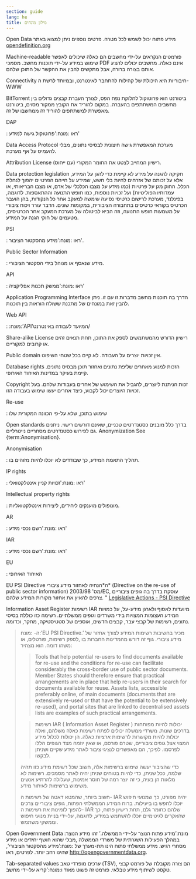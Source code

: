 ```yaml
---
section: guide
lang: he
title: מילון מונחים
---
```


Open Data מידע פתוח יכול לשמש לכל מטרה. פרטים נוספים ניתן למצוא באתר [opendefinition.org](http://www.opendefinition.org/)

Machine-readable פורמטים הנקראים על-ידי מחשבים הם כאלה שיכולים לאפשר שימוש במידע על-ידי תוכנות מחשב. מסמכי PDF אינם כאלה. מחשבים יכולים להציג אותם בצורה ברורה, אבל מתקשים להבין את ההקשר של התוכן שלהם.

Connectivity חיבוריות היא היכולת של קהילות להתחבר לאינטרנט, ובמיוחד לרשת ה- WWW

BitTorrent ביטורנט הוא פרוטוקול לחלוקת נפח הפס, לצורך העברת קבצים גדולים בין מחשבים המשתתפים בהעברה. במקום להוריד את הקובץ ממקור מסוים, ביטורנט מאפשרת למשתתפים להוריד זה ממחשבו של זה.

DAP

:   ראו :מונח:'פרוטוקול גישה למידע'

Data Access Protocol מערכת המאפשרת גישה חיצונית לבסיסי נתונים, מבלי להעמיס על אף מערכת.

Attribution License רישיון המחייב לצטט את החומר המקורי (עם ייחוס).

Data protection legislation חקיקה להגנה על מידע לא קיימת כדי להגן על המידע, אלא על זכותם של אזרחים לחיות בלי חשש, שמידע על חייהם הפרטיים יהפוך לנחלת הכלל. החוק מגן על פרטיות (כמו מידע על מצבו הכלכלי של אדם, או מצבו הבריאותי, או עמדותיו הפוליטיות) ועל זכויות נוספות, כמו חופש התנועה וההתאספות. לדוגמה, בפינלנד, מערכת לרישום כרטיסי נסיעה שימשה למעקב אחר כל הנקודות, בהן הועבר הכרטיס בקוראי כרטיסים בתחבורה הציבורית, במקומות שונים. הדבר עורר ויכוח ציבורי על משמעות חופש התנועה, וזה הביא לביטולה של מערכת המעקב אחר הכרטיסים, מטעמים של חוקי הגנה על המידע.

PSI

:   ראו :מונח:’מידע מהסקטור הציבור'.

Public Sector Information

:   מידע שנאסף או מנוהל בידי הסקטור הציבורי.

API

:   ראו :מונח:'ממשק תכנות אפליקציה'

Application Programming Interface הדרך בה תוכנות מחשב מדברות זו עם זו. ניתן להבין זאת במונחים של מתכנת ששולח הוראות בין תוכנות.

Web API

:   :מונח:’API’המיועד לעבודה באינטרנט/

Share-alike License רישיון הדורש מהמשתמשים לספק את התוכן, תחת תנאים זהים או קרובים למקוריים.

Public domain אין זכויות יוצרים על העבודה. לא קיים בכל שטחי השיפוט.

Database rights הזכות למנוע מאחרים שליפת נתונים ואחזור תוכן מבסיס נתונים. קיימת בעיקר במדינות האיחוד האירופי.

Copyright זכות הניתנת ליוצרים, להגביל את השימוש של אחרים בעבודות שלהם. בעל זכויות היוצרים יכול לקבוע, כיצד אחרים יעשו שימוש בעבודה הזו.

Re-use

:   שימוש בתוכן, שלא על-פי הכוונה המקורית שלו

Open standards בדרך כלל מובנים כסטנדרטים טכניים, שאינם דורשים רישוי. ניתנים גם לפירוש כסטנדרטים מסחריים נייטרליים. Anonymization See {term:Anonymisation}.

Anonymisation

:   תהליך התאמת המידע, כך שבודדים לא יוכלו להיות מזוהים בו.

IP rights

:   ראו :מונח:'זכויות קניין אינטלקטואלי'

Intellectual property rights

:   מונופולים מוענקים ליחידים, ליצירות אינטלקטואליות.

AR

:   ראו :מונח:'רשם נכסי מידע'

IAR

:   ראו :מונח:'רשם נכסי מידע'

EU

:   האיחוד האירופי

EU PSI Directive ה\*הנחיה לאחזור מידע ציבורי\* (Directive on the re-use of public sector information) מס' 2003/98/EC, עוסקת בדרך בה גופים ציבוריים צרכים להאיץ את אחזור מקורות המידע שלהם. " [Legislative Actions - PSI Directive](http://ec.europa.eu/information_society/policy/psi/actions_eu/policy_actions/index_en.htm)

Information Asset Register רשימות IAR מיועדות לאסוף ולארגן מידע-על, על כמויות המידע העצומות המצויות בידי משרדים וגופים ממשלתיים. רשימה כזו כוללת בסיסי נתונים, רשימות של קבצי עבר, קבצים חדשים, אוספים של סטטיסטיקה, מחקר, וכדומה.

> ה- :מונח:’EU PSI Directive.’ מכיר בחשיבות רשימות המידע לצורך אחזור של מידע ציבורי. גוף זה דורש מהמדינות החברות בו ,לספק רשימות, פורטלים, או משהו דומה. הוא מצהיר:
>
> > Tools that help potential re-users to find documents available for re-use and the conditions for re-use can facilitate considerably the cross-border use of public sector documents. Member States should therefore ensure that practical arrangements are in place that help re-users in their search for documents available for reuse. Assets lists, accessible preferably online, of main documents (documents that are extensively re-used or that have the potential to be extensively re-used), and portal sites that are linked to decentralised assets lists are examples of such practical arrangements.
>
> > רשימות IAR ( Information Asset Register ) יכולות להיות מפותחות בדרכים שונות. משרדי ממשלה יכולים לפתח רשימות כאלה משלהם, ואלה יכולות להיות מקושרות לרשימות ארציות כאלה. הן יכולות לכלול מידע המצוי אצל גופים ציבוריים, שטרם פורסם, או שאין יוזמה מצד הגופים הללו לפרסמו. לפיכך, הם מאפשרים לנציגי ציבור לאתר מידע שקיים ושניתן לבקשו.
>
> כדי שהציבור יעשה שימוש ברשימות אלה, חשוב שכל רשימת מידע כזו תהיה שלמה, ככל שניתן, כדי להיות בטוחים שניתן יהיה לאתר מסמכים. רשימות לא מלאות הן בעיה, כי זה יוצר רמה של חוסר אמינות, שעלולה להרתיע אנשים משימוש ברשימות לאיתור מידע.
>
> חשוב ביותר, שהמטא דאטה של רשימות ה- IAR יהיה מפורט, כך שמנועי חיפוש יוכלו לחפש בו ביעילות. ברוח המידע הממשלתי הפתוח, גופים ציבוריים צרכים להפוך לזמינות את רשימות ה- IAR שלהם כחומר גלם, תחת רישיון פתוח, כך שהאקרים לגיטימיים יוכלו להשתמש במידע, לדוגמה, על-ידי בניית מנועי חיפוש וממשקי משתמש.

Open Government Data :מונח:’מידע פתוח הנוצר על-ידי הממשלה.’ זהו מידע הנוצר במהלך הפעילות השגרתית של משרדי הממשלה ,מבלי שהוא חושף יחידים או מידע מסחרי רגיש. מידע ממשלתי פתוח הינו תת-מערך של :מונח:’מידע מהסקטור הציבורי’, שהינו רחב יותר. לפרטים, ראו <http://opengovernmentdata.org>.

Tab-separated values ערכים מופרדי טאב (TSV), הם צורה מקובלת של פורמט קבצי טקסט לשיתוף מידע טבלאי. פורמט זה פשוט מאוד ו:מונח:’קריא על-ידי מחשב.